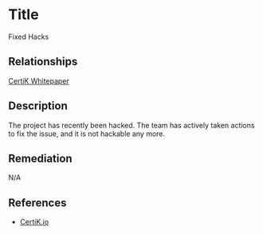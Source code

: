 # Title 
Fixed Hacks

## Relationships 
[CertiK Whitepaper](https://certik.foundation/whitepaper)

## Description 
The project has recently been hacked. The team has actively taken actions to fix the issue, and it is not hackable any more.

## Remediation
N/A

## References 
* [CertiK.io](https://certik.io)
